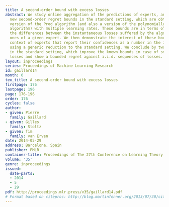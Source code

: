```yaml
---
title: A second-order bound with excess losses
abstract: We study online aggregation of the predictions of experts, and first show
  new second-order regret bounds in the standard setting, which are obtained via a
  version of the Prod algorithm (and also a version of the polynomially weighted average
  algorithm) with multiple learning rates. These bounds are in terms of excess losses,
  the differences between the instantaneous losses suffered by the algorithm and the
  ones of a given expert. We then demonstrate the interest of these bounds in the
  context of experts that report their confidences as a number in the interval [0,1]
  using a generic reduction to the standard setting. We conclude by two other applications
  in the standard setting, which improve the known bounds in case of small excess
  losses and show a bounded regret against i.i.d. sequences of losses.
layout: inproceedings
series: Proceedings of Machine Learning Research
id: gaillard14
month: 0
tex_title: A second-order bound with excess losses
firstpage: 176
lastpage: 196
page: 176-196
order: 176
cycles: false
author:
- given: Pierre
  family: Gaillard
- given: Gilles
  family: Stoltz
- given: Tim
  family: van Erven
date: 2014-05-29
address: Barcelona, Spain
publisher: PMLR
container-title: Proceedings of The 27th Conference on Learning Theory
volume: '35'
genre: inproceedings
issued:
  date-parts:
  - 2014
  - 5
  - 29
pdf: http://proceedings.mlr.press/v35/gaillard14.pdf
# Format based on citeproc: http://blog.martinfenner.org/2013/07/30/citeproc-yaml-for-bibliographies/
---
```

